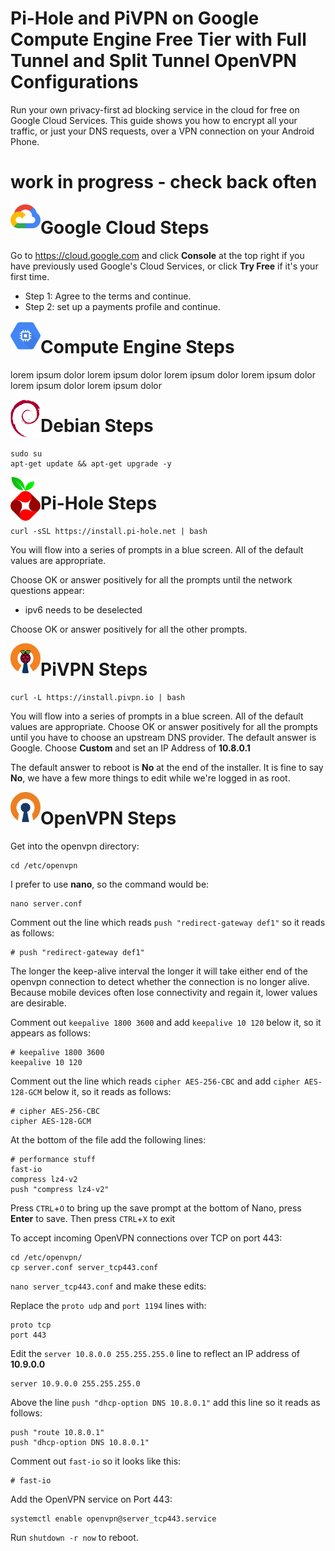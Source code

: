 # Pi-Hole and PiVPN on Google Compute Engine Free Tier with Full Tunnel and Split Tunnel OpenVPN Configurations

Run your own privacy-first ad blocking service in the cloud for free on Google Cloud Services. This guide shows you how to encrypt all your traffic, or just your DNS requests, over a VPN connection on your Android Phone.

# work in progress - check back often

<img src="./images/logos/cloud.svg" width="48" align="left">

# Google Cloud Steps

Go to https://cloud.google.com and click **Console** at the top right if you have previously used Google's Cloud Services, or click **Try Free** if it's your first time.

 - Step 1: Agree to the terms and continue.
 - Step 2: set up a payments profile and continue.

<img src="./images/logos/computeengine.svg" width="48" align="left">

# Compute Engine Steps

lorem ipsum dolor lorem ipsum dolor lorem ipsum dolor lorem ipsum dolor lorem ipsum dolor lorem ipsum dolor

<img src="./images/logos/debian.svg" width="48" align="left">

# Debian Steps

```
sudo su
apt-get update && apt-get upgrade -y
```

<img src="./images/logos/pihole.svg" width="48" align="left">

# Pi-Hole Steps

```
curl -sSL https://install.pi-hole.net | bash
```

You will flow into a series of prompts in a blue screen. All of the default values are appropriate.

Choose OK or answer positively for all the prompts until the network questions appear:

 - ipv6 needs to be deselected

Choose OK or answer positively for all the other prompts.

<img src="./images/logos/pivpn.png" width="48" align="left">

# PiVPN Steps

```
curl -L https://install.pivpn.io | bash
```

You will flow into a series of prompts in a blue screen. All of the default values are appropriate. Choose OK or answer positively for all the prompts until you have to choose an upstream DNS provider. The default answer is Google. Choose **Custom** and set an IP Address of **10.8.0.1**

The default answer to reboot is **No** at the end of the installer. It is fine to say **No**, we have a few more things to edit while we're logged in as root.

<img src="./images/logos/openvpn.svg" width="48" align="left">

# OpenVPN Steps

Get into the openvpn directory:

```
cd /etc/openvpn
```

I prefer to use **nano**, so the command would be:

```
nano server.conf
```

Comment out the line which reads `push "redirect-gateway def1"` so it reads as follows:

```
# push "redirect-gateway def1"
```

The longer the keep-alive interval the longer it will take either end of the openvpn connection to detect whether the connection is no longer alive. Because mobile devices often lose connectivity and regain it, lower values are desirable.

Comment out `keepalive 1800 3600` and add `keepalive 10 120` below it, so it appears as follows:

```
# keepalive 1800 3600
keepalive 10 120
```

Comment out the line which reads `cipher AES-256-CBC` and add `cipher AES-128-GCM` below it, so it reads as follows:

```
# cipher AES-256-CBC
cipher AES-128-GCM
```

At the bottom of the file add the following lines:

```
# performance stuff
fast-io
compress lz4-v2
push "compress lz4-v2"
```

Press `CTRL`+`O` to bring up the save prompt at the bottom of Nano, press **Enter** to save. Then press `CTRL`+`X` to exit



To accept incoming OpenVPN connections over TCP on port 443:

```
cd /etc/openvpn/
cp server.conf server_tcp443.conf
```

`nano server_tcp443.conf` and make these edits:

Replace the `proto udp` and `port 1194` lines with:

```
proto tcp
port 443
```

Edit the `server 10.8.0.0 255.255.255.0` line to reflect an IP address of **10.9.0.0**

```
server 10.9.0.0 255.255.255.0
```

Above the line `push "dhcp-option DNS 10.8.0.1"` add this line so it reads as follows:

```
push "route 10.8.0.1"
push "dhcp-option DNS 10.8.0.1"
```

Comment out `fast-io` so it looks like this:

```
# fast-io
```

Add the OpenVPN service on Port 443:

```
systemctl enable openvpn@server_tcp443.service
```

Run `shutdown -r now` to reboot.